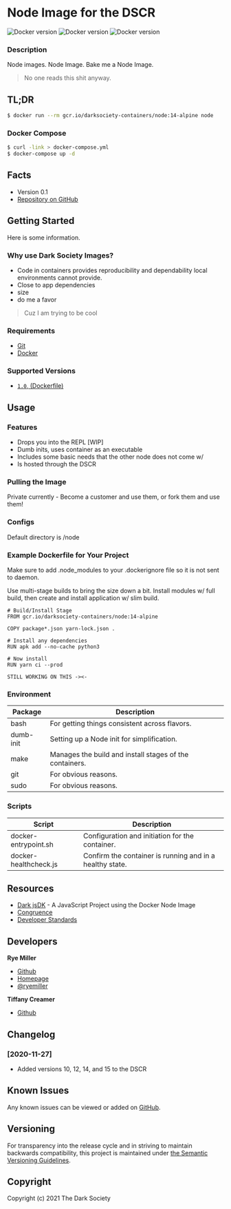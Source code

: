 Node Image for the DSCR 
=======================


![Docker version](https://img.shields.io/badge/DOCKER-blue?style=for-the-badge)
![Docker version](https://img.shields.io/badge/DOCKER-blue?style=for-the-badge)
![Docker version](https://img.shields.io/badge/DOCKER-blue?style=for-the-badge)

### Description

Node images. Node Image. Bake me a Node Image.

> No one reads this shit anyway. 


## TL;DR

```sh
$ docker run --rm gcr.io/darksociety-containers/node:14-alpine node
```

### Docker Compose
```sh
$ curl -link > docker-compose.yml
$ docker-compose up -d
```

## Facts

 * Version 0.1
 * [Repository on GitHub](https://github.com/thedarksociety/docker-node)
 

Getting Started
---------------

Here is some information.

### Why use Dark Society Images?
 * Code in containers provides reproducibility and dependability local environments cannot provide.
 * Close to app dependencies
 * size
 * do me a favor

> Cuz I am trying to be cool

### Requirements

 * [Git](https://git-scm.org)
 * [Docker](http://docker.io)
 

### Supported Versions

 * [`1.0`, (Dockerfile)](link)


Usage
-----

### Features

 * Drops you into the REPL [WIP]
 * Dumb inits, uses container as an executable
 * Includes some basic needs that the other node does not come w/
 * Is hosted through the DSCR
 
 
### Pulling the Image
Private currently - Become a customer and use them, or fork them and use them!


### Configs

Default directory is /node


### Example Dockerfile for Your Project
Make sure to add .node_modules to your .dockerignore file so it is not sent to daemon.

Use multi-stage builds to bring the size down a bit. Install modules w/ full build, then 
create and install application w/ slim build.

```
# Build/Install Stage
FROM gcr.io/darksociety-containers/node:14-alpine

COPY package*.json yarn-lock.json .

# Install any dependencies
RUN apk add --no-cache python3

# Now install
RUN yarn ci --prod

STILL WORKING ON THIS -><-
```

### Environment

| Package | Description |
| ------- | ----------- |
| bash | For getting things consistent across flavors. |
| dumb-init | Setting up a Node init for simplification. |
| make | Manages the build and install stages of the containers. |
| git | For obvious reasons. |
| sudo | For obvious reasons.|


### Scripts

| Script | Description |
| ------- | ----------- |
| docker-entrypoint.sh | Configuration and initiation for the container. |
| docker-healthcheck.js |Confirm the container is running and in a healthy state.|


Resources
---------
 
 * [Dark jsDK](https://github.com/iods/js-dark) - A JavaScript Project using the Docker Node Image
 * [Congruence](https://github.com/thedarksociety/congruence-standards)
 * [Developer Standards](https://github.com/GalvanizeOpenSource/developer-standards)
 

Developers
---------

**Rye Miller**
 * [Github](https://github.com/iods)
 * [Homepage](http://ryemiller.io)
 * [@ryemiller](http://twitter.com/ryemiller)

**Tiffany Creamer**
 * [Github](https://github.com/tnondairy)


Changelog
---------



### [2020-11-27]
 * Added versions 10, 12, 14, and 15 to the DSCR
 

Known Issues
------------

Any known issues can be viewed or added on [GitHub](https://github.com/thedarksociety/docker-node/issues).


Versioning
----------

For transparency into the release cycle and in striving to maintain backwards compatibility, this project is
maintained under [the Semantic Versioning Guidelines](http://semver.og).


Copyright
---------

Copyright (c) 2021 The Dark Society